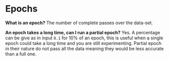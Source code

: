 # Epochs

**What is an epoch?**
The number of complete passes over the data-set.

**An epoch takes a long time, can I run a partial epoch?**
Yes. A percentage can be give as in input `0.1` for 10% of an epoch, this is useful when a single epoch could take a long time and you are still experimenting.  Partial epoch in their nature do not pass all the data meaning they would be less accurate than a full one.